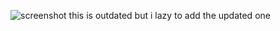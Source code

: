 ![screenshot](https://r2.e-z.host/35e5b321-49c3-4724-9cc0-ba482312dc74/668awudu.png)
this is outdated but i lazy to add the updated one

